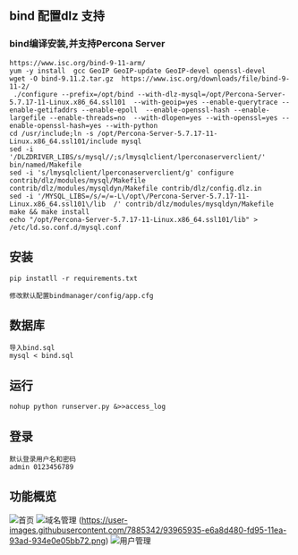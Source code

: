 ## bind 配置dlz 支持

### bind编译安装,并支持Percona Server

```
https://www.isc.org/bind-9-11-arm/
yum -y install  gcc GeoIP GeoIP-update GeoIP-devel openssl-devel
wget -O bind-9.11.2.tar.gz  https://www.isc.org/downloads/file/bind-9-11-2/
 ./configure --prefix=/opt/bind --with-dlz-mysql=/opt/Percona-Server-5.7.17-11-Linux.x86_64.ssl101  --with-geoip=yes --enable-querytrace --enable-getifaddrs --enable-epoll  --enable-openssl-hash --enable-largefile --enable-threads=no  --with-dlopen=yes --with-openssl=yes --enable-openssl-hash=yes --with-python
cd /usr/include;ln -s /opt/Percona-Server-5.7.17-11-Linux.x86_64.ssl101/include mysql
sed -i '/DLZDRIVER_LIBS/s/mysql//;s/lmysqlclient/lperconaserverclient/' bin/named/Makefile
sed -i 's/lmysqlclient/lperconaserverclient/g' configure contrib/dlz/modules/mysql/Makefile contrib/dlz/modules/mysqldyn/Makefile contrib/dlz/config.dlz.in
sed -i '/MYSQL_LIBS=/s/=/=-L\/opt\/Percona-Server-5.7.17-11-Linux.x86_64.ssl101\/lib  /' contrib/dlz/modules/mysqldyn/Makefile
make && make install
echo "/opt/Percona-Server-5.7.17-11-Linux.x86_64.ssl101/lib" > /etc/ld.so.conf.d/mysql.conf
```

## 安装

```
pip instatll -r requirements.txt

修改默认配置bindmanager/config/app.cfg
```

## 数据库

```
导入bind.sql
mysql < bind.sql
```

## 运行

```
nohup python runserver.py &>>access_log 
```

## 登录

```
默认登录用户名和密码
admin 0123456789
```

## 功能概览

![首页](https://user-images.githubusercontent.com/7885342/92895683-4cb86200-f44e-11ea-9fc5-83260b200ee2.png)
![域名管理](https://user-images.githubusercontent.com/7885342/93965893-c9740600-fd95-11ea-9d3d-24d3f75e5457.png)
(https://user-images.githubusercontent.com/7885342/93965935-e6a8d480-fd95-11ea-93ad-934e0e05bb72.png)
![用户管理](https://user-images.githubusercontent.com/7885342/92895701-5215ac80-f44e-11ea-8ad2-20dff4f769b2.png)
